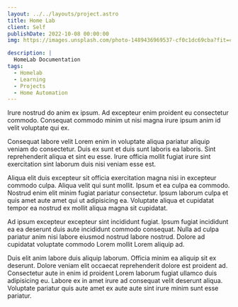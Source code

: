 ```yaml
---
layout: ../../layouts/project.astro
title: Home Lab
client: Self
publishDate: 2022-10-08 00:00:00
img: https://images.unsplash.com/photo-1489436969537-cf0c1dc69cba?fit=crop&w=1400&h=700&q=75

description: |
  HomeLab Documentation
tags:
  - Homelab
  - Learning
  - Projects
  - Home Automation
---
```

Irure nostrud do anim ex ipsum. Ad excepteur enim proident eu consectetur commodo. Consequat commodo minim ut nisi magna irure ipsum anim id velit voluptate qui ex.

Consequat labore velit Lorem enim in voluptate aliqua pariatur aliquip veniam do consectetur. Duis ex sunt et duis sunt laboris ea laboris. Sint reprehenderit aliqua et sint eu esse. Irure officia mollit fugiat irure sint exercitation sint laborum duis nisi veniam esse est.

Aliqua elit duis excepteur sit officia exercitation magna nisi in excepteur commodo culpa. Aliqua velit qui sunt mollit. Ipsum et ea culpa ea commodo. Nostrud enim elit minim fugiat pariatur consectetur. Ipsum laborum culpa et quis amet aute amet qui ut adipisicing ea. Voluptate aliqua et cupidatat tempor ea nostrud ex mollit aliqua magna sit cupidatat.

Ad ipsum excepteur excepteur sint incididunt fugiat. Ipsum fugiat incididunt ea ea deserunt duis aute incididunt commodo consequat. Nulla ad culpa pariatur anim nisi labore eiusmod nostrud labore nostrud. Dolore ad cupidatat voluptate commodo Lorem mollit Lorem aliquip ad.

Duis elit anim labore duis aliquip laborum. Officia minim ea aliquip sit ex deserunt. Dolore veniam elit occaecat reprehenderit dolore est proident ad. Consectetur aute in enim id proident Lorem laborum fugiat ullamco duis adipisicing eu. Labore ex in amet irure ad consequat velit deserunt aliqua. Voluptate pariatur quis aute amet ex aute aute sint irure minim sunt esse pariatur.